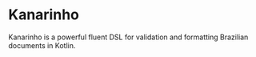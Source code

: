 # Kanarinho
Kanarinho is a powerful fluent DSL for validation and formatting Brazilian documents in Kotlin.